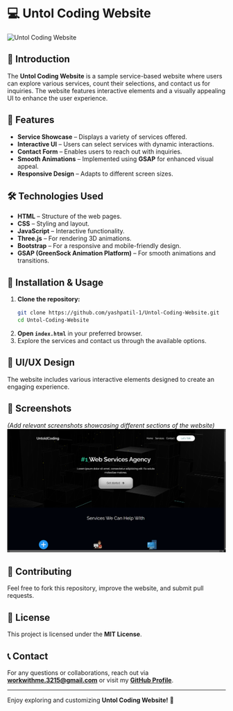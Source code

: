 # 💻 Untol Coding Website

![Untol Coding Website](https://your-image-link-here.com "Untol Coding Website Preview")

## 🚀 Introduction
The **Untol Coding Website** is a sample service-based website where users can explore various services, count their selections, and contact us for inquiries. The website features interactive elements and a visually appealing UI to enhance the user experience.

## 🌟 Features
- **Service Showcase** – Displays a variety of services offered.
- **Interactive UI** – Users can select services with dynamic interactions.
- **Contact Form** – Enables users to reach out with inquiries.
- **Smooth Animations** – Implemented using **GSAP** for enhanced visual appeal.
- **Responsive Design** – Adapts to different screen sizes.

## 🛠️ Technologies Used
- **HTML** – Structure of the web pages.
- **CSS** – Styling and layout.
- **JavaScript** – Interactive functionality.
- **Three.js** – For rendering 3D animations.
- **Bootstrap** – For a responsive and mobile-friendly design.
- **GSAP (GreenSock Animation Platform)** – For smooth animations and transitions.

## 📂 Installation & Usage
1. **Clone the repository:**
   ```bash
   git clone https://github.com/yashpatil-1/Untol-Coding-Website.git
   cd Untol-Coding-Website
   ```
2. **Open `index.html`** in your preferred browser.
3. Explore the services and contact us through the available options.

## 🎨 UI/UX Design
The website includes various interactive elements designed to create an engaging experience.

## 📸 Screenshots
*(Add relevant screenshots showcasing different sections of the website)*
![FrontFace](image.png)
## 🤝 Contributing
Feel free to fork this repository, improve the website, and submit pull requests.

## 📜 License
This project is licensed under the **MIT License**.

## 📞 Contact
For any questions or collaborations, reach out via **[workwithme.3215@gmail.com](mailto:workwithme.3215@gmail.com)** or visit my **[GitHub Profile](https://github.com/yashpatil-1)**.

---
Enjoy exploring and customizing **Untol Coding Website!** 🚀
